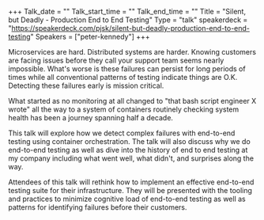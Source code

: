 +++
Talk_date = ""
Talk_start_time = ""
Talk_end_time = ""
Title = "Silent, but Deadly - Production End to End Testing"
Type = "talk"
speakerdeck = "https://speakerdeck.com/pjsk/silent-but-deadly-production-end-to-end-testing"
Speakers = ["peter-kennedy"]
+++

<p>Microservices are hard. Distributed systems are harder. Knowing customers are facing issues before they call your support team seems nearly impossible. What's worse is these failures can persist for long periods of times while all conventional patterns of testing indicate things are O.K. Detecting these failures early is mission critical.</p>

<p>What started as no monitoring at all changed to "that bash script engineer X wrote" all the way to a system of containers routinely checking system health has been a journey spanning half a decade.</p>

<p>This talk will explore how we detect complex failures with end-to-end testing using container orchestration. The talk will also discuss why we do end-to-end testing as well as dive into the history of end to end testing at my company including what went well, what didn't, and surprises along the way.</p>

<p>Attendees of this talk will rethink how to implement an effective end-to-end testing suite for their infrastructure. They will be presented with the tooling and practices to minimize cognitive load of end-to-end testing as well as patterns for identifying failures before their customers.</p>
